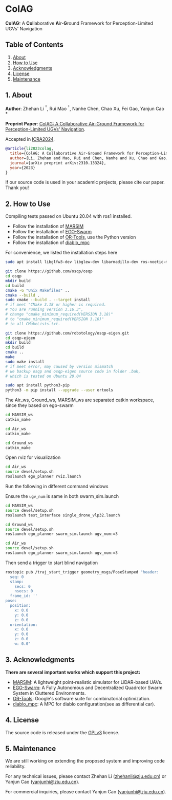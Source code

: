 # ColAG

**ColAG:** A **Col**laborative **A**ir-**G**round Framework for Perception-Limited UGVs' Navigation

## Table of Contents

1. [About](#1-about)
2. [How to Use](#2-how-to-use)
3. [Acknowledgments](#3-acknowledgments)
4. [License](#4-license)
5. [Maintenance](#5-maintenance)

## 1. About

**Author**: Zhehan Li $^\dagger$, Rui Mao $^\dagger$, Nanhe Chen, Chao Xu, Fei Gao, Yanjun Cao *

**Preprint Paper**: [ColAG: A Collaborative Air-Ground Framework for Perception-Limited UGVs' Navigation](https://arxiv.org/abs/2310.13324).

Accepted in [ICRA2024](https://2024.ieee-icra.org/).

```bib
@article{li2023colag,
  title={ColAG: A Collaborative Air-Ground Framework for Perception-Limited UGVs' Navigation},
  author={Li, Zhehan and Mao, Rui and Chen, Nanhe and Xu, Chao and Gao, Fei and Cao, Yanjun},
  journal={arXiv preprint arXiv:2310.13324},
  year={2023}
}
```

If our source code is used in your academic projects, please cite our paper. Thank you!

## 2. How to Use

Compiling tests passed on Ubuntu 20.04 with ros1 installed.

- Follow the installation of [MARSIM](https://github.com/hku-mars/MARSIM)
- Follow the installation of [EGO-Swarm](https://github.com/ZJU-FAST-Lab/ego-planner-swarm)
- Follow the installation of [OR-Tools](https://github.com/google/or-tools), use the Python version
- Follow the installation of [diablo_mpc](https://github.com/GaoLon/diablo_mpc)

For convenience, we listed the installation steps here

```sh
sudo apt install libglfw3-dev libglew-dev libarmadillo-dev ros-noetic-mavros

git clone https://github.com/osqp/osqp
cd osqp
mkdir build
cd build
cmake -G "Unix Makefiles" .. 
cmake --build .
sudo cmake --build . --target install
# if meet "CMake 3.18 or higher is required. 
# You are running version 3.16.3", 
# change "cmake_minimum_required(VERSION 3.18)" 
# to "cmake_minimum_required(VERSION 3.16)"
# in all CMakeLists.txt.

git clone https://github.com/robotology/osqp-eigen.git
cd osqp-eigen
mkdir build
cd build
cmake ..
make
sudo make install
# if meet error, may caused by version mismatch
# we backup osqp and osqp-eigen source code in folder .bak,
# which is tested on Ubuntu 20.04

sudo apt install python3-pip
python3 -m pip install --upgrade --user ortools
```

The Air_ws, Ground_ws, MARSIM_ws are separated catkin workspace, since they based on ego-swarm

```sh
cd MARSIM_ws
catkin_make
```

```sh
cd Air_ws
catkin_make
```

```sh
cd Ground_ws
catkin_make
```

Open rviz for visualization

```sh
cd Air_ws
source devel/setup.sh
roslaunch ego_planner rviz.launch
```

Run the following in different command windows

Ensure the `ugv_num` is same in both swarm_sim.launch

```sh
cd MARSIM_ws
source devel/setup.sh
roslaunch test_interface single_drone_vlp32.launch
```

```sh
cd Ground_ws
source devel/setup.sh
roslaunch ego_planner swarm_sim.launch ugv_num:=3
```

```sh
cd Air_ws
source devel/setup.sh
roslaunch ego_planner swarm_sim.launch ugv_num:=3
```

Then send a trigger to start blind navigation

```sh
rostopic pub /traj_start_trigger geometry_msgs/PoseStamped "header:
  seq: 0
  stamp:
    secs: 0
    nsecs: 0
  frame_id: ''
pose:
  position:
    x: 0.0
    y: 0.0
    z: 0.0
  orientation:
    x: 0.0
    y: 0.0
    z: 0.0
    w: 0.0"
```

## 3. Acknowledgments

**There are several important works which support this project:**

- [MARSIM](https://github.com/hku-mars/MARSIM): A lightweight point-realistic simulator for LiDAR-based UAVs.
- [EGO-Swarm](https://github.com/ZJU-FAST-Lab/ego-planner-swarm): A Fully Autonomous and Decentralized Quadrotor Swarm System in Cluttered Environments.
- [OR-Tools](https://github.com/google/or-tools): Google's software suite for combinatorial optimization.
- [diablo_mpc](https://github.com/GaoLon/diablo_mpc): A MPC for diablo configuration(see as differential car).

## 4. License

The source code is released under the [GPLv3](https://www.gnu.org/licenses/) license.

## 5. Maintenance

We are still working on extending the proposed system and improving code reliability.

For any technical issues, please contact Zhehan Li (<zhehanli@zju.edu.cn>) or Yanjun Cao (<yanjunhi@zju.edu.cn>).

For commercial inquiries, please contact Yanjun Cao (<yanjunhi@zju.edu.cn>).
